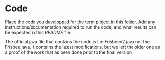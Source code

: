 # Code

Place the code you developped for the term project in this folder. Add any instructions/documentation required to run the code, and what results can be expected in this *README* file.

The official java file that contains the code is the Frisbeev2.java not the Frisbee.java. It contains the latest modifications, but we left the older one as a proof of the work that as been done prior to the final version.
